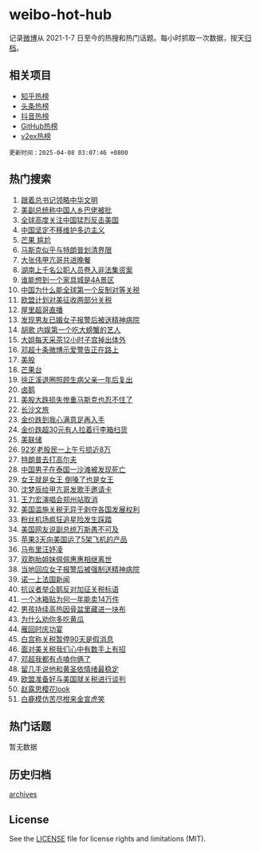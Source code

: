 # weibo-hot-hub

记录[微博](https://www.weibo.com)从 2021-1-7 日至今的热搜和热门话题。每小时抓取一次数据，按天[归档](archives)。

## 相关项目

- [知乎热榜](https://github.com/lonnyzhang423/zhihu-hot-hub)
- [头条热榜](https://github.com/lonnyzhang423/toutiao-hot-hub)
- [抖音热榜](https://github.com/lonnyzhang423/douyin-hot-hub)
- [GitHub热榜](https://github.com/lonnyzhang423/github-hot-hub)
- [v2ex热榜](https://github.com/lonnyzhang423/v2ex-hot-hub)


`更新时间：2025-04-08 03:07:46 +0800`

## 热门搜索

1. [跟着总书记领略中华文明](https://m.weibo.cn/search?containerid=100103type%3D1%26t%3D10%26q%3D%E8%B7%9F%E7%9D%80%E6%80%BB%E4%B9%A6%E8%AE%B0%E9%A2%86%E7%95%A5%E4%B8%AD%E5%8D%8E%E6%96%87%E6%98%8E&stream_entry_id=51&isnewpage=1&extparam=seat%3D1%26pos%3D0%26cate%3D10103%26q%3D%25E8%25B7%259F%25E7%259D%2580%25E6%2580%25BB%25E4%25B9%25A6%25E8%25AE%25B0%25E9%25A2%2586%25E7%2595%25A5%25E4%25B8%25AD%25E5%258D%258E%25E6%2596%2587%25E6%2598%258E%26dgr%3D0%26filter_type%3Drealtimehot%26stream_entry_id%3D51%26c_type%3D51%26display_time%3D1744052865%26pre_seqid%3D17440528653130282108814)
1. [美副总统称中国人乡巴佬被批](https://m.weibo.cn/search?containerid=100103type%3D1%26t%3D10%26q%3D%23%E7%BE%8E%E5%89%AF%E6%80%BB%E7%BB%9F%E7%A7%B0%E4%B8%AD%E5%9B%BD%E4%BA%BA%E4%B9%A1%E5%B7%B4%E4%BD%AC%E8%A2%AB%E6%89%B9%23&stream_entry_id=31&isnewpage=1&extparam=seat%3D1%26flag%3D2%26filter_type%3Drealtimehot%26lcate%3D5001%26c_type%3D31%26realpos%3D1%26pos%3D0%26cate%3D5001%26band_rank%3D1%26dgr%3D0%26stream_entry_id%3D31%26q%3D%2523%25E7%25BE%258E%25E5%2589%25AF%25E6%2580%25BB%25E7%25BB%259F%25E7%25A7%25B0%25E4%25B8%25AD%25E5%259B%25BD%25E4%25BA%25BA%25E4%25B9%25A1%25E5%25B7%25B4%25E4%25BD%25AC%25E8%25A2%25AB%25E6%2589%25B9%2523%26display_time%3D1744052865%26pre_seqid%3D17440528653130282108814)
1. [全球高度关注中国猛烈反击美国](https://m.weibo.cn/search?containerid=100103type%3D1%26t%3D10%26q%3D%23%E5%85%A8%E7%90%83%E9%AB%98%E5%BA%A6%E5%85%B3%E6%B3%A8%E4%B8%AD%E5%9B%BD%E7%8C%9B%E7%83%88%E5%8F%8D%E5%87%BB%E7%BE%8E%E5%9B%BD%23&stream_entry_id=31&isnewpage=1&extparam=seat%3D1%26flag%3D2%26filter_type%3Drealtimehot%26lcate%3D5001%26c_type%3D31%26realpos%3D2%26pos%3D1%26cate%3D5001%26band_rank%3D2%26dgr%3D0%26stream_entry_id%3D31%26q%3D%2523%25E5%2585%25A8%25E7%2590%2583%25E9%25AB%2598%25E5%25BA%25A6%25E5%2585%25B3%25E6%25B3%25A8%25E4%25B8%25AD%25E5%259B%25BD%25E7%258C%259B%25E7%2583%2588%25E5%258F%258D%25E5%2587%25BB%25E7%25BE%258E%25E5%259B%25BD%2523%26display_time%3D1744052865%26pre_seqid%3D17440528653130282108814)
1. [中国坚定不移维护多边主义](https://m.weibo.cn/search?containerid=100103type%3D1%26t%3D10%26q%3D%23%E4%B8%AD%E5%9B%BD%E5%9D%9A%E5%AE%9A%E4%B8%8D%E7%A7%BB%E7%BB%B4%E6%8A%A4%E5%A4%9A%E8%BE%B9%E4%B8%BB%E4%B9%89%23&stream_entry_id=31&isnewpage=1&extparam=seat%3D1%26flag%3D0%26filter_type%3Drealtimehot%26lcate%3D5001%26c_type%3D31%26realpos%3D3%26pos%3D2%26cate%3D5001%26band_rank%3D3%26dgr%3D0%26stream_entry_id%3D31%26q%3D%2523%25E4%25B8%25AD%25E5%259B%25BD%25E5%259D%259A%25E5%25AE%259A%25E4%25B8%258D%25E7%25A7%25BB%25E7%25BB%25B4%25E6%258A%25A4%25E5%25A4%259A%25E8%25BE%25B9%25E4%25B8%25BB%25E4%25B9%2589%2523%26display_time%3D1744052865%26pre_seqid%3D17440528653130282108814)
1. [芒果 尴尬](https://m.weibo.cn/search?containerid=100103type%3D1%26t%3D10%26q%3D%E8%8A%92%E6%9E%9C+%E5%B0%B4%E5%B0%AC&stream_entry_id=31&isnewpage=1&extparam=seat%3D1%26flag%3D2%26filter_type%3Drealtimehot%26lcate%3D5001%26c_type%3D31%26realpos%3D4%26pos%3D3%26cate%3D5001%26band_rank%3D4%26dgr%3D0%26stream_entry_id%3D31%26q%3D%25E8%258A%2592%25E6%259E%259C%2520%25E5%25B0%25B4%25E5%25B0%25AC%26display_time%3D1744052865%26pre_seqid%3D17440528653130282108814)
1. [马斯克似乎与特朗普划清界限](https://m.weibo.cn/search?containerid=100103type%3D1%26t%3D10%26q%3D%23%E9%A9%AC%E6%96%AF%E5%85%8B%E4%BC%BC%E4%B9%8E%E4%B8%8E%E7%89%B9%E6%9C%97%E6%99%AE%E5%88%92%E6%B8%85%E7%95%8C%E9%99%90%23&stream_entry_id=31&isnewpage=1&extparam=seat%3D1%26flag%3D0%26filter_type%3Drealtimehot%26lcate%3D5001%26c_type%3D31%26realpos%3D5%26pos%3D4%26cate%3D5001%26band_rank%3D5%26dgr%3D0%26stream_entry_id%3D31%26q%3D%2523%25E9%25A9%25AC%25E6%2596%25AF%25E5%2585%258B%25E4%25BC%25BC%25E4%25B9%258E%25E4%25B8%258E%25E7%2589%25B9%25E6%259C%2597%25E6%2599%25AE%25E5%2588%2592%25E6%25B8%2585%25E7%2595%258C%25E9%2599%2590%2523%26display_time%3D1744052865%26pre_seqid%3D17440528653130282108814)
1. [大张伟甲亢哥共进晚餐](https://m.weibo.cn/search?containerid=100103type%3D1%26t%3D10%26q%3D%23%E5%A4%A7%E5%BC%A0%E4%BC%9F%E7%94%B2%E4%BA%A2%E5%93%A5%E5%85%B1%E8%BF%9B%E6%99%9A%E9%A4%90%23&stream_entry_id=31&isnewpage=1&extparam=seat%3D1%26flag%3D2%26filter_type%3Drealtimehot%26lcate%3D5001%26c_type%3D31%26realpos%3D6%26pos%3D5%26cate%3D5001%26band_rank%3D6%26dgr%3D0%26stream_entry_id%3D31%26q%3D%2523%25E5%25A4%25A7%25E5%25BC%25A0%25E4%25BC%259F%25E7%2594%25B2%25E4%25BA%25A2%25E5%2593%25A5%25E5%2585%25B1%25E8%25BF%259B%25E6%2599%259A%25E9%25A4%2590%2523%26display_time%3D1744052865%26pre_seqid%3D17440528653130282108814)
1. [湖南上千名公职人员卷入非法集资案](https://m.weibo.cn/search?containerid=100103type%3D1%26t%3D10%26q%3D%23%E6%B9%96%E5%8D%97%E4%B8%8A%E5%8D%83%E5%90%8D%E5%85%AC%E8%81%8C%E4%BA%BA%E5%91%98%E5%8D%B7%E5%85%A5%E9%9D%9E%E6%B3%95%E9%9B%86%E8%B5%84%E6%A1%88%23&stream_entry_id=31&isnewpage=1&extparam=seat%3D1%26flag%3D0%26filter_type%3Drealtimehot%26lcate%3D5001%26c_type%3D31%26realpos%3D7%26pos%3D6%26cate%3D5001%26band_rank%3D7%26dgr%3D0%26stream_entry_id%3D31%26q%3D%2523%25E6%25B9%2596%25E5%258D%2597%25E4%25B8%258A%25E5%258D%2583%25E5%2590%258D%25E5%2585%25AC%25E8%2581%258C%25E4%25BA%25BA%25E5%2591%2598%25E5%258D%25B7%25E5%2585%25A5%25E9%259D%259E%25E6%25B3%2595%25E9%259B%2586%25E8%25B5%2584%25E6%25A1%2588%2523%26display_time%3D1744052865%26pre_seqid%3D17440528653130282108814)
1. [谁能想到一个家具城是4A景区](https://m.weibo.cn/search?containerid=100103type%3D1%26t%3D10%26q%3D%23%E8%B0%81%E8%83%BD%E6%83%B3%E5%88%B0%E4%B8%80%E4%B8%AA%E5%AE%B6%E5%85%B7%E5%9F%8E%E6%98%AF4A%E6%99%AF%E5%8C%BA%23&stream_entry_id=31&isnewpage=1&extparam=seat%3D1%26flag%3D0%26filter_type%3Drealtimehot%26lcate%3D5001%26c_type%3D31%26realpos%3D8%26pos%3D7%26cate%3D5001%26band_rank%3D8%26dgr%3D0%26stream_entry_id%3D31%26q%3D%2523%25E8%25B0%2581%25E8%2583%25BD%25E6%2583%25B3%25E5%2588%25B0%25E4%25B8%2580%25E4%25B8%25AA%25E5%25AE%25B6%25E5%2585%25B7%25E5%259F%258E%25E6%2598%25AF4A%25E6%2599%25AF%25E5%258C%25BA%2523%26display_time%3D1744052865%26pre_seqid%3D17440528653130282108814)
1. [中国为什么能全球第一个反制对等关税](https://m.weibo.cn/search?containerid=100103type%3D1%26t%3D10%26q%3D%23%E4%B8%AD%E5%9B%BD%E4%B8%BA%E4%BB%80%E4%B9%88%E8%83%BD%E5%85%A8%E7%90%83%E7%AC%AC%E4%B8%80%E4%B8%AA%E5%8F%8D%E5%88%B6%E5%AF%B9%E7%AD%89%E5%85%B3%E7%A8%8E%23&stream_entry_id=31&isnewpage=1&extparam=seat%3D1%26flag%3D0%26filter_type%3Drealtimehot%26lcate%3D5001%26c_type%3D31%26realpos%3D9%26pos%3D8%26cate%3D5001%26band_rank%3D9%26dgr%3D0%26stream_entry_id%3D31%26q%3D%2523%25E4%25B8%25AD%25E5%259B%25BD%25E4%25B8%25BA%25E4%25BB%2580%25E4%25B9%2588%25E8%2583%25BD%25E5%2585%25A8%25E7%2590%2583%25E7%25AC%25AC%25E4%25B8%2580%25E4%25B8%25AA%25E5%258F%258D%25E5%2588%25B6%25E5%25AF%25B9%25E7%25AD%2589%25E5%2585%25B3%25E7%25A8%258E%2523%26display_time%3D1744052865%26pre_seqid%3D17440528653130282108814)
1. [欧盟计划对美征收两部分关税](https://m.weibo.cn/search?containerid=100103type%3D1%26t%3D10%26q%3D%23%E6%AC%A7%E7%9B%9F%E8%AE%A1%E5%88%92%E5%AF%B9%E7%BE%8E%E5%BE%81%E6%94%B6%E4%B8%A4%E9%83%A8%E5%88%86%E5%85%B3%E7%A8%8E%23&stream_entry_id=31&isnewpage=1&extparam=seat%3D1%26flag%3D0%26filter_type%3Drealtimehot%26lcate%3D5001%26c_type%3D31%26realpos%3D10%26pos%3D9%26cate%3D5001%26band_rank%3D10%26dgr%3D0%26stream_entry_id%3D31%26q%3D%2523%25E6%25AC%25A7%25E7%259B%259F%25E8%25AE%25A1%25E5%2588%2592%25E5%25AF%25B9%25E7%25BE%258E%25E5%25BE%2581%25E6%2594%25B6%25E4%25B8%25A4%25E9%2583%25A8%25E5%2588%2586%25E5%2585%25B3%25E7%25A8%258E%2523%26display_time%3D1744052865%26pre_seqid%3D17440528653130282108814)
1. [屋里超哥直播](https://m.weibo.cn/search?containerid=100103type%3D1%26t%3D10%26q%3D%23%E5%B1%8B%E9%87%8C%E8%B6%85%E5%93%A5%E7%9B%B4%E6%92%AD%23&stream_entry_id=31&isnewpage=1&extparam=seat%3D1%26flag%3D0%26filter_type%3Drealtimehot%26lcate%3D5001%26c_type%3D31%26realpos%3D11%26pos%3D10%26cate%3D5001%26band_rank%3D11%26dgr%3D0%26stream_entry_id%3D31%26q%3D%2523%25E5%25B1%258B%25E9%2587%258C%25E8%25B6%2585%25E5%2593%25A5%25E7%259B%25B4%25E6%2592%25AD%2523%26display_time%3D1744052865%26pre_seqid%3D17440528653130282108814)
1. [发现男友已婚女子报警后被送精神病院](https://m.weibo.cn/search?containerid=100103type%3D1%26t%3D10%26q%3D%23%E5%8F%91%E7%8E%B0%E7%94%B7%E5%8F%8B%E5%B7%B2%E5%A9%9A%E5%A5%B3%E5%AD%90%E6%8A%A5%E8%AD%A6%E5%90%8E%E8%A2%AB%E9%80%81%E7%B2%BE%E7%A5%9E%E7%97%85%E9%99%A2%23&stream_entry_id=31&isnewpage=1&extparam=seat%3D1%26flag%3D0%26filter_type%3Drealtimehot%26lcate%3D5001%26c_type%3D31%26realpos%3D12%26pos%3D11%26cate%3D5001%26band_rank%3D12%26dgr%3D0%26stream_entry_id%3D31%26q%3D%2523%25E5%258F%2591%25E7%258E%25B0%25E7%2594%25B7%25E5%258F%258B%25E5%25B7%25B2%25E5%25A9%259A%25E5%25A5%25B3%25E5%25AD%2590%25E6%258A%25A5%25E8%25AD%25A6%25E5%2590%258E%25E8%25A2%25AB%25E9%2580%2581%25E7%25B2%25BE%25E7%25A5%259E%25E7%2597%2585%25E9%2599%25A2%2523%26display_time%3D1744052865%26pre_seqid%3D17440528653130282108814)
1. [胡歌 内娱第一个吃大螃蟹的艺人](https://m.weibo.cn/search?containerid=100103type%3D1%26t%3D10%26q%3D%E8%83%A1%E6%AD%8C+%E5%86%85%E5%A8%B1%E7%AC%AC%E4%B8%80%E4%B8%AA%E5%90%83%E5%A4%A7%E8%9E%83%E8%9F%B9%E7%9A%84%E8%89%BA%E4%BA%BA&stream_entry_id=31&isnewpage=1&extparam=seat%3D1%26flag%3D2%26filter_type%3Drealtimehot%26lcate%3D5001%26c_type%3D31%26realpos%3D13%26pos%3D12%26cate%3D5001%26band_rank%3D13%26dgr%3D0%26stream_entry_id%3D31%26q%3D%25E8%2583%25A1%25E6%25AD%258C%2520%25E5%2586%2585%25E5%25A8%25B1%25E7%25AC%25AC%25E4%25B8%2580%25E4%25B8%25AA%25E5%2590%2583%25E5%25A4%25A7%25E8%259E%2583%25E8%259F%25B9%25E7%259A%2584%25E8%2589%25BA%25E4%25BA%25BA%26display_time%3D1744052865%26pre_seqid%3D17440528653130282108814)
1. [大姐每天采茶12小时子宫掉出体外](https://m.weibo.cn/search?containerid=100103type%3D1%26t%3D10%26q%3D%23%E5%A4%A7%E5%A7%90%E6%AF%8F%E5%A4%A9%E9%87%87%E8%8C%B612%E5%B0%8F%E6%97%B6%E5%AD%90%E5%AE%AB%E6%8E%89%E5%87%BA%E4%BD%93%E5%A4%96%23&stream_entry_id=31&isnewpage=1&extparam=seat%3D1%26flag%3D1%26filter_type%3Drealtimehot%26lcate%3D5001%26c_type%3D31%26realpos%3D14%26pos%3D13%26cate%3D5001%26band_rank%3D14%26dgr%3D0%26stream_entry_id%3D31%26q%3D%2523%25E5%25A4%25A7%25E5%25A7%2590%25E6%25AF%258F%25E5%25A4%25A9%25E9%2587%2587%25E8%258C%25B612%25E5%25B0%258F%25E6%2597%25B6%25E5%25AD%2590%25E5%25AE%25AB%25E6%258E%2589%25E5%2587%25BA%25E4%25BD%2593%25E5%25A4%2596%2523%26display_time%3D1744052865%26pre_seqid%3D17440528653130282108814)
1. [邓超十条微博示爱警告正在路上](https://m.weibo.cn/search?containerid=100103type%3D1%26t%3D10%26q%3D%23%E9%82%93%E8%B6%85%E5%8D%81%E6%9D%A1%E5%BE%AE%E5%8D%9A%E7%A4%BA%E7%88%B1%E8%AD%A6%E5%91%8A%E6%AD%A3%E5%9C%A8%E8%B7%AF%E4%B8%8A%23&stream_entry_id=31&isnewpage=1&extparam=seat%3D1%26flag%3D2%26filter_type%3Drealtimehot%26lcate%3D5001%26c_type%3D31%26realpos%3D15%26pos%3D14%26cate%3D5001%26band_rank%3D15%26dgr%3D0%26stream_entry_id%3D31%26q%3D%2523%25E9%2582%2593%25E8%25B6%2585%25E5%258D%2581%25E6%259D%25A1%25E5%25BE%25AE%25E5%258D%259A%25E7%25A4%25BA%25E7%2588%25B1%25E8%25AD%25A6%25E5%2591%258A%25E6%25AD%25A3%25E5%259C%25A8%25E8%25B7%25AF%25E4%25B8%258A%2523%26display_time%3D1744052865%26pre_seqid%3D17440528653130282108814)
1. [美股](https://m.weibo.cn/search?containerid=100103type%3D1%26t%3D10%26q%3D%E7%BE%8E%E8%82%A1&stream_entry_id=31&isnewpage=1&extparam=seat%3D1%26flag%3D0%26filter_type%3Drealtimehot%26lcate%3D5001%26c_type%3D31%26realpos%3D16%26pos%3D15%26cate%3D5001%26band_rank%3D16%26dgr%3D0%26stream_entry_id%3D31%26q%3D%25E7%25BE%258E%25E8%2582%25A1%26display_time%3D1744052865%26pre_seqid%3D17440528653130282108814)
1. [芒果台](https://m.weibo.cn/search?containerid=100103type%3D1%26t%3D10%26q%3D%E8%8A%92%E6%9E%9C%E5%8F%B0&stream_entry_id=31&isnewpage=1&extparam=seat%3D1%26flag%3D0%26filter_type%3Drealtimehot%26lcate%3D5001%26c_type%3D31%26realpos%3D17%26pos%3D16%26cate%3D5001%26band_rank%3D17%26dgr%3D0%26stream_entry_id%3D31%26q%3D%25E8%258A%2592%25E6%259E%259C%25E5%258F%25B0%26display_time%3D1744052865%26pre_seqid%3D17440528653130282108814)
1. [徐正溪退圈照顾生病父亲一年后复出](https://m.weibo.cn/search?containerid=100103type%3D1%26t%3D10%26q%3D%23%E5%BE%90%E6%AD%A3%E6%BA%AA%E9%80%80%E5%9C%88%E7%85%A7%E9%A1%BE%E7%94%9F%E7%97%85%E7%88%B6%E4%BA%B2%E4%B8%80%E5%B9%B4%E5%90%8E%E5%A4%8D%E5%87%BA%23&stream_entry_id=31&isnewpage=1&extparam=seat%3D1%26flag%3D0%26filter_type%3Drealtimehot%26lcate%3D5001%26c_type%3D31%26realpos%3D18%26pos%3D17%26cate%3D5001%26band_rank%3D18%26dgr%3D0%26stream_entry_id%3D31%26q%3D%2523%25E5%25BE%2590%25E6%25AD%25A3%25E6%25BA%25AA%25E9%2580%2580%25E5%259C%2588%25E7%2585%25A7%25E9%25A1%25BE%25E7%2594%259F%25E7%2597%2585%25E7%2588%25B6%25E4%25BA%25B2%25E4%25B8%2580%25E5%25B9%25B4%25E5%2590%258E%25E5%25A4%258D%25E5%2587%25BA%2523%26display_time%3D1744052865%26pre_seqid%3D17440528653130282108814)
1. [卤鹅](https://m.weibo.cn/search?containerid=100103type%3D1%26t%3D10%26q%3D%E5%8D%A4%E9%B9%85&stream_entry_id=31&isnewpage=1&extparam=seat%3D1%26flag%3D0%26filter_type%3Drealtimehot%26lcate%3D5001%26c_type%3D31%26realpos%3D19%26pos%3D18%26cate%3D5001%26band_rank%3D19%26dgr%3D0%26stream_entry_id%3D31%26q%3D%25E5%258D%25A4%25E9%25B9%2585%26display_time%3D1744052865%26pre_seqid%3D17440528653130282108814)
1. [美股大跌损失惨重马斯克也忍不住了](https://m.weibo.cn/search?containerid=100103type%3D1%26t%3D10%26q%3D%23%E7%BE%8E%E8%82%A1%E5%A4%A7%E8%B7%8C%E6%8D%9F%E5%A4%B1%E6%83%A8%E9%87%8D%E9%A9%AC%E6%96%AF%E5%85%8B%E4%B9%9F%E5%BF%8D%E4%B8%8D%E4%BD%8F%E4%BA%86%23&stream_entry_id=31&isnewpage=1&extparam=seat%3D1%26flag%3D0%26filter_type%3Drealtimehot%26lcate%3D5001%26c_type%3D31%26realpos%3D20%26pos%3D19%26cate%3D5001%26band_rank%3D20%26dgr%3D0%26stream_entry_id%3D31%26q%3D%2523%25E7%25BE%258E%25E8%2582%25A1%25E5%25A4%25A7%25E8%25B7%258C%25E6%258D%259F%25E5%25A4%25B1%25E6%2583%25A8%25E9%2587%258D%25E9%25A9%25AC%25E6%2596%25AF%25E5%2585%258B%25E4%25B9%259F%25E5%25BF%258D%25E4%25B8%258D%25E4%25BD%258F%25E4%25BA%2586%2523%26display_time%3D1744052865%26pre_seqid%3D17440528653130282108814)
1. [长沙文旅](https://m.weibo.cn/search?containerid=100103type%3D1%26t%3D10%26q%3D%E9%95%BF%E6%B2%99%E6%96%87%E6%97%85&stream_entry_id=31&isnewpage=1&extparam=seat%3D1%26flag%3D0%26filter_type%3Drealtimehot%26lcate%3D5001%26c_type%3D31%26realpos%3D21%26pos%3D20%26cate%3D5001%26band_rank%3D21%26dgr%3D0%26stream_entry_id%3D31%26q%3D%25E9%2595%25BF%25E6%25B2%2599%25E6%2596%2587%25E6%2597%2585%26display_time%3D1744052865%26pre_seqid%3D17440528653130282108814)
1. [金价跌到我心满意足再入手](https://m.weibo.cn/search?containerid=100103type%3D1%26t%3D10%26q%3D%23%E9%87%91%E4%BB%B7%E8%B7%8C%E5%88%B0%E6%88%91%E5%BF%83%E6%BB%A1%E6%84%8F%E8%B6%B3%E5%86%8D%E5%85%A5%E6%89%8B%23&stream_entry_id=31&isnewpage=1&extparam=seat%3D1%26flag%3D0%26filter_type%3Drealtimehot%26lcate%3D5001%26c_type%3D31%26realpos%3D22%26pos%3D21%26cate%3D5001%26band_rank%3D22%26dgr%3D0%26stream_entry_id%3D31%26q%3D%2523%25E9%2587%2591%25E4%25BB%25B7%25E8%25B7%258C%25E5%2588%25B0%25E6%2588%2591%25E5%25BF%2583%25E6%25BB%25A1%25E6%2584%258F%25E8%25B6%25B3%25E5%2586%258D%25E5%2585%25A5%25E6%2589%258B%2523%26display_time%3D1744052865%26pre_seqid%3D17440528653130282108814)
1. [金价跌超30元有人拉着行李箱扫货](https://m.weibo.cn/search?containerid=100103type%3D1%26t%3D10%26q%3D%23%E9%87%91%E4%BB%B7%E8%B7%8C%E8%B6%8530%E5%85%83%E6%9C%89%E4%BA%BA%E6%8B%89%E7%9D%80%E8%A1%8C%E6%9D%8E%E7%AE%B1%E6%89%AB%E8%B4%A7%23&stream_entry_id=31&isnewpage=1&extparam=seat%3D1%26flag%3D0%26filter_type%3Drealtimehot%26lcate%3D5001%26c_type%3D31%26realpos%3D23%26pos%3D22%26cate%3D5001%26band_rank%3D23%26dgr%3D0%26stream_entry_id%3D31%26q%3D%2523%25E9%2587%2591%25E4%25BB%25B7%25E8%25B7%258C%25E8%25B6%258530%25E5%2585%2583%25E6%259C%2589%25E4%25BA%25BA%25E6%258B%2589%25E7%259D%2580%25E8%25A1%258C%25E6%259D%258E%25E7%25AE%25B1%25E6%2589%25AB%25E8%25B4%25A7%2523%26display_time%3D1744052865%26pre_seqid%3D17440528653130282108814)
1. [美联储](https://m.weibo.cn/search?containerid=100103type%3D1%26t%3D10%26q%3D%E7%BE%8E%E8%81%94%E5%82%A8&stream_entry_id=31&isnewpage=1&extparam=seat%3D1%26flag%3D0%26filter_type%3Drealtimehot%26lcate%3D5001%26c_type%3D31%26realpos%3D24%26pos%3D23%26cate%3D5001%26band_rank%3D24%26dgr%3D0%26stream_entry_id%3D31%26q%3D%25E7%25BE%258E%25E8%2581%2594%25E5%2582%25A8%26display_time%3D1744052865%26pre_seqid%3D17440528653130282108814)
1. [92岁老股民一上午亏损近8万](https://m.weibo.cn/search?containerid=100103type%3D1%26t%3D10%26q%3D%2392%E5%B2%81%E8%80%81%E8%82%A1%E6%B0%91%E4%B8%80%E4%B8%8A%E5%8D%88%E4%BA%8F%E6%8D%9F%E8%BF%918%E4%B8%87%23&stream_entry_id=31&isnewpage=1&extparam=seat%3D1%26flag%3D0%26filter_type%3Drealtimehot%26lcate%3D5001%26c_type%3D31%26realpos%3D25%26pos%3D24%26cate%3D5001%26band_rank%3D25%26dgr%3D0%26stream_entry_id%3D31%26q%3D%252392%25E5%25B2%2581%25E8%2580%2581%25E8%2582%25A1%25E6%25B0%2591%25E4%25B8%2580%25E4%25B8%258A%25E5%258D%2588%25E4%25BA%258F%25E6%258D%259F%25E8%25BF%25918%25E4%25B8%2587%2523%26display_time%3D1744052865%26pre_seqid%3D17440528653130282108814)
1. [特朗普去打高尔夫](https://m.weibo.cn/search?containerid=100103type%3D1%26t%3D10%26q%3D%23%E7%89%B9%E6%9C%97%E6%99%AE%E5%8E%BB%E6%89%93%E9%AB%98%E5%B0%94%E5%A4%AB%23&stream_entry_id=31&isnewpage=1&extparam=seat%3D1%26flag%3D1%26filter_type%3Drealtimehot%26lcate%3D5001%26c_type%3D31%26realpos%3D26%26pos%3D25%26cate%3D5001%26band_rank%3D26%26dgr%3D0%26stream_entry_id%3D31%26q%3D%2523%25E7%2589%25B9%25E6%259C%2597%25E6%2599%25AE%25E5%258E%25BB%25E6%2589%2593%25E9%25AB%2598%25E5%25B0%2594%25E5%25A4%25AB%2523%26display_time%3D1744052865%26pre_seqid%3D17440528653130282108814)
1. [中国男子在泰国一沙滩被发现死亡](https://m.weibo.cn/search?containerid=100103type%3D1%26t%3D10%26q%3D%23%E4%B8%AD%E5%9B%BD%E7%94%B7%E5%AD%90%E5%9C%A8%E6%B3%B0%E5%9B%BD%E4%B8%80%E6%B2%99%E6%BB%A9%E8%A2%AB%E5%8F%91%E7%8E%B0%E6%AD%BB%E4%BA%A1%23&stream_entry_id=31&isnewpage=1&extparam=seat%3D1%26flag%3D0%26filter_type%3Drealtimehot%26lcate%3D5001%26c_type%3D31%26realpos%3D27%26pos%3D26%26cate%3D5001%26band_rank%3D27%26dgr%3D0%26stream_entry_id%3D31%26q%3D%2523%25E4%25B8%25AD%25E5%259B%25BD%25E7%2594%25B7%25E5%25AD%2590%25E5%259C%25A8%25E6%25B3%25B0%25E5%259B%25BD%25E4%25B8%2580%25E6%25B2%2599%25E6%25BB%25A9%25E8%25A2%25AB%25E5%258F%2591%25E7%258E%25B0%25E6%25AD%25BB%25E4%25BA%25A1%2523%26display_time%3D1744052865%26pre_seqid%3D17440528653130282108814)
1. [女王就是女王 倒嗓了也是女王](https://m.weibo.cn/search?containerid=100103type%3D1%26t%3D10%26q%3D%E5%A5%B3%E7%8E%8B%E5%B0%B1%E6%98%AF%E5%A5%B3%E7%8E%8B+%E5%80%92%E5%97%93%E4%BA%86%E4%B9%9F%E6%98%AF%E5%A5%B3%E7%8E%8B&stream_entry_id=31&isnewpage=1&extparam=seat%3D1%26flag%3D1%26filter_type%3Drealtimehot%26lcate%3D5001%26c_type%3D31%26realpos%3D28%26pos%3D27%26cate%3D5001%26band_rank%3D28%26dgr%3D0%26stream_entry_id%3D31%26q%3D%25E5%25A5%25B3%25E7%258E%258B%25E5%25B0%25B1%25E6%2598%25AF%25E5%25A5%25B3%25E7%258E%258B%2520%25E5%2580%2592%25E5%2597%2593%25E4%25BA%2586%25E4%25B9%259F%25E6%2598%25AF%25E5%25A5%25B3%25E7%258E%258B%26display_time%3D1744052865%26pre_seqid%3D17440528653130282108814)
1. [沈梦辰给甲亢哥发歌手邀请卡](https://m.weibo.cn/search?containerid=100103type%3D1%26t%3D10%26q%3D%E6%B2%88%E6%A2%A6%E8%BE%B0%E7%BB%99%E7%94%B2%E4%BA%A2%E5%93%A5%E5%8F%91%E6%AD%8C%E6%89%8B%E9%82%80%E8%AF%B7%E5%8D%A1&stream_entry_id=31&isnewpage=1&extparam=seat%3D1%26flag%3D0%26filter_type%3Drealtimehot%26lcate%3D5001%26c_type%3D31%26realpos%3D29%26pos%3D28%26cate%3D5001%26band_rank%3D29%26dgr%3D0%26stream_entry_id%3D31%26q%3D%25E6%25B2%2588%25E6%25A2%25A6%25E8%25BE%25B0%25E7%25BB%2599%25E7%2594%25B2%25E4%25BA%25A2%25E5%2593%25A5%25E5%258F%2591%25E6%25AD%258C%25E6%2589%258B%25E9%2582%2580%25E8%25AF%25B7%25E5%258D%25A1%26display_time%3D1744052865%26pre_seqid%3D17440528653130282108814)
1. [王力宏演唱会郑州站取消](https://m.weibo.cn/search?containerid=100103type%3D1%26t%3D10%26q%3D%23%E7%8E%8B%E5%8A%9B%E5%AE%8F%E6%BC%94%E5%94%B1%E4%BC%9A%E9%83%91%E5%B7%9E%E7%AB%99%E5%8F%96%E6%B6%88%23&stream_entry_id=31&isnewpage=1&extparam=seat%3D1%26flag%3D0%26filter_type%3Drealtimehot%26lcate%3D5001%26c_type%3D31%26realpos%3D30%26pos%3D29%26cate%3D5001%26band_rank%3D30%26dgr%3D0%26stream_entry_id%3D31%26q%3D%2523%25E7%258E%258B%25E5%258A%259B%25E5%25AE%258F%25E6%25BC%2594%25E5%2594%25B1%25E4%25BC%259A%25E9%2583%2591%25E5%25B7%259E%25E7%25AB%2599%25E5%258F%2596%25E6%25B6%2588%2523%26display_time%3D1744052865%26pre_seqid%3D17440528653130282108814)
1. [美国滥施关税无异于剥夺各国发展权利](https://m.weibo.cn/search?containerid=100103type%3D1%26t%3D10%26q%3D%23%E7%BE%8E%E5%9B%BD%E6%BB%A5%E6%96%BD%E5%85%B3%E7%A8%8E%E6%97%A0%E5%BC%82%E4%BA%8E%E5%89%A5%E5%A4%BA%E5%90%84%E5%9B%BD%E5%8F%91%E5%B1%95%E6%9D%83%E5%88%A9%23&stream_entry_id=31&isnewpage=1&extparam=seat%3D1%26flag%3D1%26filter_type%3Drealtimehot%26lcate%3D5001%26c_type%3D31%26realpos%3D31%26pos%3D30%26cate%3D5001%26band_rank%3D31%26dgr%3D0%26stream_entry_id%3D31%26q%3D%2523%25E7%25BE%258E%25E5%259B%25BD%25E6%25BB%25A5%25E6%2596%25BD%25E5%2585%25B3%25E7%25A8%258E%25E6%2597%25A0%25E5%25BC%2582%25E4%25BA%258E%25E5%2589%25A5%25E5%25A4%25BA%25E5%2590%2584%25E5%259B%25BD%25E5%258F%2591%25E5%25B1%2595%25E6%259D%2583%25E5%2588%25A9%2523%26display_time%3D1744052865%26pre_seqid%3D17440528653130282108814)
1. [粉丝机场疯狂追星险发生踩踏](https://m.weibo.cn/search?containerid=100103type%3D1%26t%3D10%26q%3D%23%E7%B2%89%E4%B8%9D%E6%9C%BA%E5%9C%BA%E7%96%AF%E7%8B%82%E8%BF%BD%E6%98%9F%E9%99%A9%E5%8F%91%E7%94%9F%E8%B8%A9%E8%B8%8F%23&stream_entry_id=31&isnewpage=1&extparam=seat%3D1%26flag%3D0%26filter_type%3Drealtimehot%26lcate%3D5001%26c_type%3D31%26realpos%3D32%26pos%3D31%26cate%3D5001%26band_rank%3D32%26dgr%3D0%26stream_entry_id%3D31%26q%3D%2523%25E7%25B2%2589%25E4%25B8%259D%25E6%259C%25BA%25E5%259C%25BA%25E7%2596%25AF%25E7%258B%2582%25E8%25BF%25BD%25E6%2598%259F%25E9%2599%25A9%25E5%258F%2591%25E7%2594%259F%25E8%25B8%25A9%25E8%25B8%258F%2523%26display_time%3D1744052865%26pre_seqid%3D17440528653130282108814)
1. [美国网友说副总统万斯愚不可及](https://m.weibo.cn/search?containerid=100103type%3D1%26t%3D10%26q%3D%23%E7%BE%8E%E5%9B%BD%E7%BD%91%E5%8F%8B%E8%AF%B4%E5%89%AF%E6%80%BB%E7%BB%9F%E4%B8%87%E6%96%AF%E6%84%9A%E4%B8%8D%E5%8F%AF%E5%8F%8A%23&stream_entry_id=31&isnewpage=1&extparam=seat%3D1%26flag%3D1%26filter_type%3Drealtimehot%26lcate%3D5001%26c_type%3D31%26realpos%3D33%26pos%3D32%26cate%3D5001%26band_rank%3D33%26dgr%3D0%26stream_entry_id%3D31%26q%3D%2523%25E7%25BE%258E%25E5%259B%25BD%25E7%25BD%2591%25E5%258F%258B%25E8%25AF%25B4%25E5%2589%25AF%25E6%2580%25BB%25E7%25BB%259F%25E4%25B8%2587%25E6%2596%25AF%25E6%2584%259A%25E4%25B8%258D%25E5%258F%25AF%25E5%258F%258A%2523%26display_time%3D1744052865%26pre_seqid%3D17440528653130282108814)
1. [苹果3天向美国运了5架飞机的产品](https://m.weibo.cn/search?containerid=100103type%3D1%26t%3D10%26q%3D%23%E8%8B%B9%E6%9E%9C3%E5%A4%A9%E5%90%91%E7%BE%8E%E5%9B%BD%E8%BF%90%E4%BA%865%E6%9E%B6%E9%A3%9E%E6%9C%BA%E7%9A%84%E4%BA%A7%E5%93%81%23&stream_entry_id=31&isnewpage=1&extparam=seat%3D1%26flag%3D0%26filter_type%3Drealtimehot%26lcate%3D5001%26c_type%3D31%26realpos%3D34%26pos%3D33%26cate%3D5001%26band_rank%3D34%26dgr%3D0%26stream_entry_id%3D31%26q%3D%2523%25E8%258B%25B9%25E6%259E%259C3%25E5%25A4%25A9%25E5%2590%2591%25E7%25BE%258E%25E5%259B%25BD%25E8%25BF%2590%25E4%25BA%25865%25E6%259E%25B6%25E9%25A3%259E%25E6%259C%25BA%25E7%259A%2584%25E4%25BA%25A7%25E5%2593%2581%2523%26display_time%3D1744052865%26pre_seqid%3D17440528653130282108814)
1. [马布里汪妤凌](https://m.weibo.cn/search?containerid=100103type%3D1%26t%3D10%26q%3D%23%E9%A9%AC%E5%B8%83%E9%87%8C%E6%B1%AA%E5%A6%A4%E5%87%8C%23&stream_entry_id=31&isnewpage=1&extparam=seat%3D1%26flag%3D1%26filter_type%3Drealtimehot%26lcate%3D5001%26c_type%3D31%26realpos%3D35%26pos%3D34%26cate%3D5001%26band_rank%3D35%26dgr%3D0%26stream_entry_id%3D31%26q%3D%2523%25E9%25A9%25AC%25E5%25B8%2583%25E9%2587%258C%25E6%25B1%25AA%25E5%25A6%25A4%25E5%2587%258C%2523%26display_time%3D1744052865%26pre_seqid%3D17440528653130282108814)
1. [双胞胎姐妹佩佩惠惠相继离世](https://m.weibo.cn/search?containerid=100103type%3D1%26t%3D10%26q%3D%23%E5%8F%8C%E8%83%9E%E8%83%8E%E5%A7%90%E5%A6%B9%E4%BD%A9%E4%BD%A9%E6%83%A0%E6%83%A0%E7%9B%B8%E7%BB%A7%E7%A6%BB%E4%B8%96%23&stream_entry_id=31&isnewpage=1&extparam=seat%3D1%26flag%3D0%26filter_type%3Drealtimehot%26lcate%3D5001%26c_type%3D31%26realpos%3D36%26pos%3D35%26cate%3D5001%26band_rank%3D36%26dgr%3D0%26stream_entry_id%3D31%26q%3D%2523%25E5%258F%258C%25E8%2583%259E%25E8%2583%258E%25E5%25A7%2590%25E5%25A6%25B9%25E4%25BD%25A9%25E4%25BD%25A9%25E6%2583%25A0%25E6%2583%25A0%25E7%259B%25B8%25E7%25BB%25A7%25E7%25A6%25BB%25E4%25B8%2596%2523%26display_time%3D1744052865%26pre_seqid%3D17440528653130282108814)
1. [当地回应女子报警后被强制送精神病院](https://m.weibo.cn/search?containerid=100103type%3D1%26t%3D10%26q%3D%23%E5%BD%93%E5%9C%B0%E5%9B%9E%E5%BA%94%E5%A5%B3%E5%AD%90%E6%8A%A5%E8%AD%A6%E5%90%8E%E8%A2%AB%E5%BC%BA%E5%88%B6%E9%80%81%E7%B2%BE%E7%A5%9E%E7%97%85%E9%99%A2%23&stream_entry_id=31&isnewpage=1&extparam=seat%3D1%26flag%3D0%26filter_type%3Drealtimehot%26lcate%3D5001%26c_type%3D31%26realpos%3D37%26pos%3D36%26cate%3D5001%26band_rank%3D37%26dgr%3D0%26stream_entry_id%3D31%26q%3D%2523%25E5%25BD%2593%25E5%259C%25B0%25E5%259B%259E%25E5%25BA%2594%25E5%25A5%25B3%25E5%25AD%2590%25E6%258A%25A5%25E8%25AD%25A6%25E5%2590%258E%25E8%25A2%25AB%25E5%25BC%25BA%25E5%2588%25B6%25E9%2580%2581%25E7%25B2%25BE%25E7%25A5%259E%25E7%2597%2585%25E9%2599%25A2%2523%26display_time%3D1744052865%26pre_seqid%3D17440528653130282108814)
1. [诺一上法国新闻](https://m.weibo.cn/search?containerid=100103type%3D1%26t%3D10%26q%3D%23%E8%AF%BA%E4%B8%80%E4%B8%8A%E6%B3%95%E5%9B%BD%E6%96%B0%E9%97%BB%23&stream_entry_id=31&isnewpage=1&extparam=seat%3D1%26flag%3D0%26filter_type%3Drealtimehot%26lcate%3D5001%26c_type%3D31%26realpos%3D38%26pos%3D37%26cate%3D5001%26band_rank%3D38%26dgr%3D0%26stream_entry_id%3D31%26q%3D%2523%25E8%25AF%25BA%25E4%25B8%2580%25E4%25B8%258A%25E6%25B3%2595%25E5%259B%25BD%25E6%2596%25B0%25E9%2597%25BB%2523%26display_time%3D1744052865%26pre_seqid%3D17440528653130282108814)
1. [抗议者举企鹅反对加征关税标语](https://m.weibo.cn/search?containerid=100103type%3D1%26t%3D10%26q%3D%23%E6%8A%97%E8%AE%AE%E8%80%85%E4%B8%BE%E4%BC%81%E9%B9%85%E5%8F%8D%E5%AF%B9%E5%8A%A0%E5%BE%81%E5%85%B3%E7%A8%8E%E6%A0%87%E8%AF%AD%23&stream_entry_id=31&isnewpage=1&extparam=seat%3D1%26flag%3D0%26filter_type%3Drealtimehot%26lcate%3D5001%26c_type%3D31%26realpos%3D39%26pos%3D38%26cate%3D5001%26band_rank%3D39%26dgr%3D0%26stream_entry_id%3D31%26q%3D%2523%25E6%258A%2597%25E8%25AE%25AE%25E8%2580%2585%25E4%25B8%25BE%25E4%25BC%2581%25E9%25B9%2585%25E5%258F%258D%25E5%25AF%25B9%25E5%258A%25A0%25E5%25BE%2581%25E5%2585%25B3%25E7%25A8%258E%25E6%25A0%2587%25E8%25AF%25AD%2523%26display_time%3D1744052865%26pre_seqid%3D17440528653130282108814)
1. [一个冰箱贴为何一年能卖14万件](https://m.weibo.cn/search?containerid=100103type%3D1%26t%3D10%26q%3D%23%E4%B8%80%E4%B8%AA%E5%86%B0%E7%AE%B1%E8%B4%B4%E4%B8%BA%E4%BD%95%E4%B8%80%E5%B9%B4%E8%83%BD%E5%8D%9614%E4%B8%87%E4%BB%B6%23&stream_entry_id=31&isnewpage=1&extparam=seat%3D1%26flag%3D0%26filter_type%3Drealtimehot%26lcate%3D5001%26c_type%3D31%26realpos%3D40%26pos%3D39%26cate%3D5001%26band_rank%3D40%26dgr%3D0%26stream_entry_id%3D31%26q%3D%2523%25E4%25B8%2580%25E4%25B8%25AA%25E5%2586%25B0%25E7%25AE%25B1%25E8%25B4%25B4%25E4%25B8%25BA%25E4%25BD%2595%25E4%25B8%2580%25E5%25B9%25B4%25E8%2583%25BD%25E5%258D%259614%25E4%25B8%2587%25E4%25BB%25B6%2523%26display_time%3D1744052865%26pre_seqid%3D17440528653130282108814)
1. [男孩持续高热因骨盆里藏进一块布](https://m.weibo.cn/search?containerid=100103type%3D1%26t%3D10%26q%3D%23%E7%94%B7%E5%AD%A9%E6%8C%81%E7%BB%AD%E9%AB%98%E7%83%AD%E5%9B%A0%E9%AA%A8%E7%9B%86%E9%87%8C%E8%97%8F%E8%BF%9B%E4%B8%80%E5%9D%97%E5%B8%83%23&stream_entry_id=31&isnewpage=1&extparam=seat%3D1%26flag%3D0%26filter_type%3Drealtimehot%26lcate%3D5001%26c_type%3D31%26realpos%3D41%26pos%3D40%26cate%3D5001%26band_rank%3D41%26dgr%3D0%26stream_entry_id%3D31%26q%3D%2523%25E7%2594%25B7%25E5%25AD%25A9%25E6%258C%2581%25E7%25BB%25AD%25E9%25AB%2598%25E7%2583%25AD%25E5%259B%25A0%25E9%25AA%25A8%25E7%259B%2586%25E9%2587%258C%25E8%2597%258F%25E8%25BF%259B%25E4%25B8%2580%25E5%259D%2597%25E5%25B8%2583%2523%26display_time%3D1744052865%26pre_seqid%3D17440528653130282108814)
1. [为什么劝你多吃黄瓜](https://m.weibo.cn/search?containerid=100103type%3D1%26t%3D10%26q%3D%23%E4%B8%BA%E4%BB%80%E4%B9%88%E5%8A%9D%E4%BD%A0%E5%A4%9A%E5%90%83%E9%BB%84%E7%93%9C%23&stream_entry_id=31&isnewpage=1&extparam=seat%3D1%26flag%3D0%26filter_type%3Drealtimehot%26lcate%3D5001%26c_type%3D31%26realpos%3D42%26pos%3D41%26cate%3D5001%26band_rank%3D42%26dgr%3D0%26stream_entry_id%3D31%26q%3D%2523%25E4%25B8%25BA%25E4%25BB%2580%25E4%25B9%2588%25E5%258A%259D%25E4%25BD%25A0%25E5%25A4%259A%25E5%2590%2583%25E9%25BB%2584%25E7%2593%259C%2523%26display_time%3D1744052865%26pre_seqid%3D17440528653130282108814)
1. [雁回时庆功宴](https://m.weibo.cn/search?containerid=100103type%3D1%26t%3D10%26q%3D%23%E9%9B%81%E5%9B%9E%E6%97%B6%E5%BA%86%E5%8A%9F%E5%AE%B4%23&stream_entry_id=31&isnewpage=1&extparam=seat%3D1%26flag%3D0%26filter_type%3Drealtimehot%26lcate%3D5001%26c_type%3D31%26realpos%3D43%26pos%3D42%26cate%3D5001%26band_rank%3D43%26dgr%3D0%26stream_entry_id%3D31%26q%3D%2523%25E9%259B%2581%25E5%259B%259E%25E6%2597%25B6%25E5%25BA%2586%25E5%258A%259F%25E5%25AE%25B4%2523%26display_time%3D1744052865%26pre_seqid%3D17440528653130282108814)
1. [白宫称关税暂停90天是假消息](https://m.weibo.cn/search?containerid=100103type%3D1%26t%3D10%26q%3D%23%E7%99%BD%E5%AE%AB%E7%A7%B0%E5%85%B3%E7%A8%8E%E6%9A%82%E5%81%9C90%E5%A4%A9%E6%98%AF%E5%81%87%E6%B6%88%E6%81%AF%23&stream_entry_id=31&isnewpage=1&extparam=seat%3D1%26flag%3D0%26filter_type%3Drealtimehot%26lcate%3D5001%26c_type%3D31%26realpos%3D44%26pos%3D43%26cate%3D5001%26band_rank%3D44%26dgr%3D0%26stream_entry_id%3D31%26q%3D%2523%25E7%2599%25BD%25E5%25AE%25AB%25E7%25A7%25B0%25E5%2585%25B3%25E7%25A8%258E%25E6%259A%2582%25E5%2581%259C90%25E5%25A4%25A9%25E6%2598%25AF%25E5%2581%2587%25E6%25B6%2588%25E6%2581%25AF%2523%26display_time%3D1744052865%26pre_seqid%3D17440528653130282108814)
1. [面对美关税我们心中有数手上有招](https://m.weibo.cn/search?containerid=100103type%3D1%26t%3D10%26q%3D%23%E9%9D%A2%E5%AF%B9%E7%BE%8E%E5%85%B3%E7%A8%8E%E6%88%91%E4%BB%AC%E5%BF%83%E4%B8%AD%E6%9C%89%E6%95%B0%E6%89%8B%E4%B8%8A%E6%9C%89%E6%8B%9B%23&stream_entry_id=31&isnewpage=1&extparam=seat%3D1%26flag%3D0%26filter_type%3Drealtimehot%26lcate%3D5001%26c_type%3D31%26realpos%3D45%26pos%3D44%26cate%3D5001%26band_rank%3D45%26dgr%3D0%26stream_entry_id%3D31%26q%3D%2523%25E9%259D%25A2%25E5%25AF%25B9%25E7%25BE%258E%25E5%2585%25B3%25E7%25A8%258E%25E6%2588%2591%25E4%25BB%25AC%25E5%25BF%2583%25E4%25B8%25AD%25E6%259C%2589%25E6%2595%25B0%25E6%2589%258B%25E4%25B8%258A%25E6%259C%2589%25E6%258B%259B%2523%26display_time%3D1744052865%26pre_seqid%3D17440528653130282108814)
1. [邓超我都有点嗑你俩了](https://m.weibo.cn/search?containerid=100103type%3D1%26t%3D10%26q%3D%E9%82%93%E8%B6%85%E6%88%91%E9%83%BD%E6%9C%89%E7%82%B9%E5%97%91%E4%BD%A0%E4%BF%A9%E4%BA%86&stream_entry_id=31&isnewpage=1&extparam=seat%3D1%26flag%3D0%26filter_type%3Drealtimehot%26lcate%3D5001%26c_type%3D31%26realpos%3D46%26pos%3D45%26cate%3D5001%26band_rank%3D46%26dgr%3D0%26stream_entry_id%3D31%26q%3D%25E9%2582%2593%25E8%25B6%2585%25E6%2588%2591%25E9%2583%25BD%25E6%259C%2589%25E7%2582%25B9%25E5%2597%2591%25E4%25BD%25A0%25E4%25BF%25A9%25E4%25BA%2586%26display_time%3D1744052865%26pre_seqid%3D17440528653130282108814)
1. [留几手说他和黄圣依情绪最稳定](https://m.weibo.cn/search?containerid=100103type%3D1%26t%3D10%26q%3D%23%E7%95%99%E5%87%A0%E6%89%8B%E8%AF%B4%E4%BB%96%E5%92%8C%E9%BB%84%E5%9C%A3%E4%BE%9D%E6%83%85%E7%BB%AA%E6%9C%80%E7%A8%B3%E5%AE%9A%23&stream_entry_id=31&isnewpage=1&extparam=seat%3D1%26flag%3D0%26filter_type%3Drealtimehot%26lcate%3D5001%26c_type%3D31%26realpos%3D47%26pos%3D46%26cate%3D5001%26band_rank%3D47%26dgr%3D0%26stream_entry_id%3D31%26q%3D%2523%25E7%2595%2599%25E5%2587%25A0%25E6%2589%258B%25E8%25AF%25B4%25E4%25BB%2596%25E5%2592%258C%25E9%25BB%2584%25E5%259C%25A3%25E4%25BE%259D%25E6%2583%2585%25E7%25BB%25AA%25E6%259C%2580%25E7%25A8%25B3%25E5%25AE%259A%2523%26display_time%3D1744052865%26pre_seqid%3D17440528653130282108814)
1. [欧盟准备好与美国就关税进行谈判](https://m.weibo.cn/search?containerid=100103type%3D1%26t%3D10%26q%3D%23%E6%AC%A7%E7%9B%9F%E5%87%86%E5%A4%87%E5%A5%BD%E4%B8%8E%E7%BE%8E%E5%9B%BD%E5%B0%B1%E5%85%B3%E7%A8%8E%E8%BF%9B%E8%A1%8C%E8%B0%88%E5%88%A4%23&stream_entry_id=31&isnewpage=1&extparam=seat%3D1%26flag%3D0%26filter_type%3Drealtimehot%26lcate%3D5001%26c_type%3D31%26realpos%3D48%26pos%3D47%26cate%3D5001%26band_rank%3D48%26dgr%3D0%26stream_entry_id%3D31%26q%3D%2523%25E6%25AC%25A7%25E7%259B%259F%25E5%2587%2586%25E5%25A4%2587%25E5%25A5%25BD%25E4%25B8%258E%25E7%25BE%258E%25E5%259B%25BD%25E5%25B0%25B1%25E5%2585%25B3%25E7%25A8%258E%25E8%25BF%259B%25E8%25A1%258C%25E8%25B0%2588%25E5%2588%25A4%2523%26display_time%3D1744052865%26pre_seqid%3D17440528653130282108814)
1. [赵露思樱花look](https://m.weibo.cn/search?containerid=100103type%3D1%26t%3D10%26q%3D%23%E8%B5%B5%E9%9C%B2%E6%80%9D%E6%A8%B1%E8%8A%B1look%23&stream_entry_id=31&isnewpage=1&extparam=seat%3D1%26flag%3D0%26filter_type%3Drealtimehot%26lcate%3D5001%26c_type%3D31%26realpos%3D49%26pos%3D48%26cate%3D5001%26band_rank%3D49%26dgr%3D0%26stream_entry_id%3D31%26q%3D%2523%25E8%25B5%25B5%25E9%259C%25B2%25E6%2580%259D%25E6%25A8%25B1%25E8%258A%25B1look%2523%26display_time%3D1744052865%26pre_seqid%3D17440528653130282108814)
1. [白鹿模仿苦尽柑来金宣虎笑](https://m.weibo.cn/search?containerid=100103type%3D1%26t%3D10%26q%3D%23%E7%99%BD%E9%B9%BF%E6%A8%A1%E4%BB%BF%E8%8B%A6%E5%B0%BD%E6%9F%91%E6%9D%A5%E9%87%91%E5%AE%A3%E8%99%8E%E7%AC%91%23&stream_entry_id=31&isnewpage=1&extparam=seat%3D1%26flag%3D0%26filter_type%3Drealtimehot%26lcate%3D5001%26c_type%3D31%26realpos%3D50%26pos%3D49%26cate%3D5001%26band_rank%3D50%26dgr%3D0%26stream_entry_id%3D31%26q%3D%2523%25E7%2599%25BD%25E9%25B9%25BF%25E6%25A8%25A1%25E4%25BB%25BF%25E8%258B%25A6%25E5%25B0%25BD%25E6%259F%2591%25E6%259D%25A5%25E9%2587%2591%25E5%25AE%25A3%25E8%2599%258E%25E7%25AC%2591%2523%26display_time%3D1744052865%26pre_seqid%3D17440528653130282108814)

## 热门话题

暂无数据

## 历史归档

[archives](archives)

## License

See the [LICENSE](LICENSE) file for license rights and limitations (MIT).
